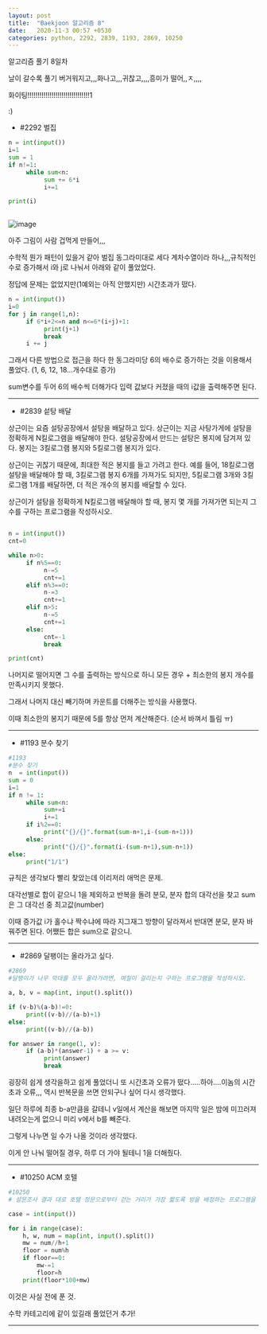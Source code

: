 ```yaml
---
layout: post
title:  "Baekjoon 알고리즘 8"
date:   2020-11-3 00:57 +0530
categories: python, 2292, 2839, 1193, 2869, 10250
---
```


알고리즘 풀기 8일차

날이 갈수록 풀기 버거워지고,,,화나고,,,귀찮고,,,,흥미가 떨어,,ㅈ,,,,

화이팅!!!!!!!!!!!!!!!!!!!!!!!!!!!!!!!1

:)



- #2292     벌집

```python
n = int(input())
i=1
sum = 1
if n!=1:
     while sum<n:
          sum += 6*i
          i+=1

print(i)
    
```

![image](https://user-images.githubusercontent.com/50662636/98093927-ee4ab580-1ecb-11eb-82d3-3ec39ccc8b71.png)

아주 그림이 사람 겁먹게 만들어,,,

수학적 뭔가 패턴이 있을거 같아 벌집 동그라미대로 세다 계차수열이라 하나,,,규칙적인 수로 증가해서 i와 j로 나눠서 아래와 같이 풀었었다.

정답에 문제는 없었지만(1예외는 아직 안했지만) 시간초과가 떴다. 

```python
n = int(input())
i=0
for j in range(1,n):
     if 6*i+2<=n and n<=6*(i+j)+1:
          print(j+1)
          break
     i += j
```


그래서 다른 방법으로 접근을 하다 한 동그라미당 6의 배수로 증가하는 것을 이용해서 풀었다. (1, 6, 12, 18...개수대로 증가)

sum변수를 두어 6의 배수씩 더해가다 입력 값보다 커졌을 때의 i값을 출력해주면 된다. 

---


- #2839     섵탕 배달

상근이는 요즘 설탕공장에서 설탕을 배달하고 있다. 상근이는 지금 사탕가게에 설탕을 정확하게 N킬로그램을 배달해야 한다. 설탕공장에서 만드는 설탕은 봉지에 담겨져 있다. 봉지는 3킬로그램 봉지와 5킬로그램 봉지가 있다.

상근이는 귀찮기 때문에, 최대한 적은 봉지를 들고 가려고 한다. 예를 들어, 18킬로그램 설탕을 배달해야 할 때, 3킬로그램 봉지 6개를 가져가도 되지만, 5킬로그램 3개와 3킬로그램 1개를 배달하면, 더 적은 개수의 봉지를 배달할 수 있다.

상근이가 설탕을 정확하게 N킬로그램 배달해야 할 때, 봉지 몇 개를 가져가면 되는지 그 수를 구하는 프로그램을 작성하시오.


```python

n = int(input())
cnt=0

while n>0:
     if n%5==0:
          n-=5
          cnt+=1
     elif n%3==0:
          n-=3
          cnt+=1
     elif n>5:
          n-=5
          cnt+=1
     else:
          cnt=-1
          break

print(cnt)

```

나머지로 떨어지면 그 수를 출력하는 방식으로 하니 모든 경우 + 최소한의 봉지 개수를 만족시키지 못했다.

그래서 나머지 대신 빼기하며 카운트를 더해주는 방식을 사용했다.

이때 최소한의 봉지기 때문에 5를 항상 먼저 계산해준다. (순서 바껴서 틀림 ㅠ)

---

- #1193     분수 찾기

```python
#1193
#분수 찾기
n  = int(input())
sum = 0
i=1
if n != 1:
     while sum<n:
          sum+=i
          i+=1
     if i%2==0:
          print("{}/{}".format(sum-n+1,i-(sum-n+1)))
     else:
          print("{}/{}".format(i-(sum-n+1),sum-n+1))
else:
     print("1/1")

```

규칙은 생각보다 빨리 찾았는데 이리저리 애먹은 문제.

대각선별로 합이 같으니 1을 제외하고 반복을 돌려 분모, 분자 합의 대각선을 찾고 sum은 그 대각선 중 최고값(number)

이때 증가값 i가 홀수냐 짝수냐에 따라 지그재그 방향이 달라져서 반대면 분모, 분자 바꿔주면 된다. 어쨌든 합은 sum으로 같으니.

---

- #2869     달팽이는 올라가고 싶다.

```python
#2869
#달팽이가 나무 막대를 모두 올라가려면, 며칠이 걸리는지 구하는 프로그램을 작성하시오.

a, b, v = map(int, input().split())

if (v-b)%(a-b)!=0:
     print((v-b)//(a-b)+1)
else:
     print((v-b)//(a-b))

```

```python
for answer in range(1, v):
     if (a-b)*(answer-1) + a >= v:
          print(answer)
          break
```

굉장히 쉽게 생각을하고 쉽게 풀었더니 또 시간초과 오류가 떴다.....하아....이놈의 시간초과 오류,,, 역시 반복문을 쓰면 안되구나 싶어 다시 생각했다.

일단 하루에 최종 b-a만큼을 갈테니 v일에서 계산을 해보면 마지막 일은 밤에 미끄러져 내려오는게 없으니 미리 v에서 b를 빼준다.

그렇게 나누면 일 수가 나올 것이라 생각했다. 

이게 안 나눠 떨어질 경우, 하루 더 가야 될테니 1을 더해줬다.

---

- #10250     ACM 호텔

```python
#10250
# 설문조사 결과 대로 호텔 정문으로부터 걷는 거리가 가장 짧도록 방을 배정하는 프로그램을 작성하고자 한다.

case = int(input())

for i in range(case):
    h, w, num = map(int, input().split())
    mw = num//h+1
    floor = num%h
    if floor==0:
        mw-=1
        floor=h
    print(floor*100+mw)

```

이것은 사실 전에 푼 것.

수학 카테고리에 같이 있길래 풀었던거 추가!


---

